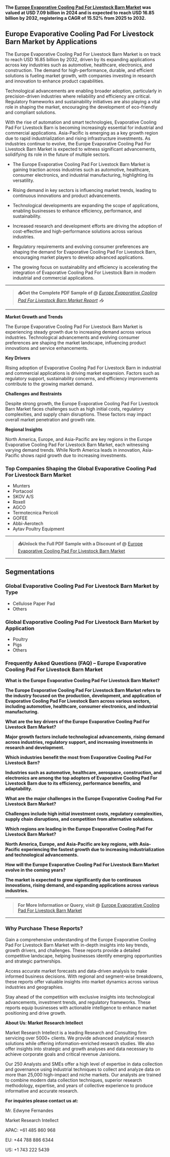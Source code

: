 <p><strong>The <a href="https://www.marketresearchintellect.com/download-sample/?rid=901215&amp;utm_source=Pulse-April-Europe&amp;utm_medium=852">Europe Evaporative Cooling Pad For Livestock Barn Market</a> was valued at USD 7.09 billion in 2024 and is expected to reach USD 16.85 billion by 2032, registering a CAGR of 15.52% from 2025 to 2032.</strong></p><h2>Europe Evaporative Cooling Pad For Livestock Barn Market by Applications&nbsp;</h2><p><p>The Europe Evaporative Cooling Pad For Livestock Barn Market is on track to reach USD 16.85 billion by 2032, driven by its expanding applications across key industries such as automotive, healthcare, electronics, and construction. The demand for high-performance, durable, and efficient solutions is fueling market growth, with companies investing in research and innovation to enhance product capabilities.</p><p>Technological advancements are enabling broader adoption, particularly in precision-driven industries where reliability and efficiency are critical. Regulatory frameworks and sustainability initiatives are also playing a vital role in shaping the market, encouraging the development of eco-friendly and compliant solutions.</p><p>With the rise of automation and smart technologies, Evaporative Cooling Pad For Livestock Barn is becoming increasingly essential for industrial and commercial applications. Asia-Pacific is emerging as a key growth region due to rapid industrialization and rising infrastructure investments. As industries continue to evolve, the Europe Evaporative Cooling Pad For Livestock Barn Market is expected to witness significant advancements, solidifying its role in the future of multiple sectors.</p></p><ul><li><p>The Europe Evaporative Cooling Pad For Livestock Barn Market is gaining traction across industries such as automotive, healthcare, consumer electronics, and industrial manufacturing, highlighting its versatility.</p></li><li><p>Rising demand in key sectors is influencing market trends, leading to continuous innovations and product advancements.</p></li><li><p>Technological developments are expanding the scope of applications, enabling businesses to enhance efficiency, performance, and sustainability.</p></li><li><p>Increased research and development efforts are driving the adoption of cost-effective and high-performance solutions across various industries.</p></li><li><p>Regulatory requirements and evolving consumer preferences are shaping the demand for Evaporative Cooling Pad For Livestock Barn, encouraging market players to develop advanced applications.</p></li><li><p>The growing focus on sustainability and efficiency is accelerating the integration of Evaporative Cooling Pad For Livestock Barn in modern industrial and commercial applications.</p></li></ul><hr /><blockquote><p><strong><span class="font-[700]">📥Get the Complete PDF Sample of @ </span></strong><em><span class="font-[700]"><a href="https://www.marketresearchintellect.com/download-sample/?rid=901215&amp;utm_source=Pulse-April-Europe&amp;utm_medium=852" target="_blank" data-tracking-control-name="article-ssr-frontend-pulse_little-text-block" data-tracking-will-navigate="" data-test-link="">Europe Evaporative Cooling Pad For Livestock Barn Market Report</a>&nbsp;📥</span></em></p></blockquote><hr /><p class="" data-start="77" data-end="360"><strong data-start="77" data-end="105">Market Growth and Trends</strong></p><p class="" data-start="77" data-end="360">The Europe Evaporative Cooling Pad For Livestock Barn Market is experiencing steady growth due to increasing demand across various industries. Technological advancements and evolving consumer preferences are shaping the market landscape, influencing product innovations and service enhancements.</p><p class="" data-start="362" data-end="606"><strong data-start="362" data-end="377">Key Drivers</strong></p><p class="" data-start="362" data-end="606">Rising adoption of Evaporative Cooling Pad For Livestock Barn in industrial and commercial applications is driving market expansion. Factors such as regulatory support, sustainability concerns, and efficiency improvements contribute to the growing market demand.</p><p class="" data-start="608" data-end="849"><strong data-start="608" data-end="637">Challenges and Restraints</strong></p><p class="" data-start="608" data-end="849">Despite strong growth, the Europe Evaporative Cooling Pad For Livestock Barn Market faces challenges such as high initial costs, regulatory complexities, and supply chain disruptions. These factors may impact overall market penetration and growth rate.</p><p class="" data-start="851" data-end="1095"><strong data-start="851" data-end="872">Regional Insights</strong></p><p class="" data-start="851" data-end="1095">North America, Europe, and Asia-Pacific are key regions in the Europe Evaporative Cooling Pad For Livestock Barn Market, each witnessing varying demand trends. While North America leads in innovation, Asia-Pacific shows rapid growth due to increasing investments.</p><p><h3>Top Companies Shaping the Global Evaporative Cooling Pad For Livestock Barn Market </h3><ul><li>Munters</li><li>Portacool</li><li>SKOV A/S</li><li>Roxell</li><li>AGCO</li><li>Termotecnica Pericoli</li><li>GOFEE</li><li>Abbi-Aerotech</li><li>Aytav Poultry Equipment</li></ul></p><hr /><blockquote><p><strong>📥Unlock the Full PDF Sample with a Discount of @</strong> <a href="https://www.marketresearchintellect.com/ask-for-discount/?rid=901215&amp;utm_source=Pulse-April-Europe&amp;utm_medium=852">Europe Evaporative Cooling Pad For Livestock Barn Market</a></p></blockquote><hr /><p><h2>Segmentations</h2><h3>Global Evaporative Cooling Pad For Livestock Barn Market by Type</h3><ul><li>Cellulose Paper Pad</li><li>Others</li></ul><h3>Global Evaporative Cooling Pad For Livestock Barn Market by Application</h3><ul><li>Poultry</li><li>Pigs</li><li>Others</li></ul></p><h3><strong>Frequently Asked Questions (FAQ) &ndash; Europe Evaporative Cooling Pad For Livestock Barn Market</strong></h3><p><strong>What is the Europe Evaporative Cooling Pad For Livestock Barn Market?</strong></p><p><strong>The Europe Evaporative Cooling Pad For Livestock Barn Market refers to the industry focused on the production, development, and application of Evaporative Cooling Pad For Livestock Barn across various sectors, including automotive, healthcare, consumer electronics, and industrial manufacturing.</strong></p><p><strong>What are the key drivers of the Europe Evaporative Cooling Pad For Livestock Barn Market?</strong></p><p><strong>Major growth factors include technological advancements, rising demand across industries, regulatory support, and increasing investments in research and development.</strong></p><p><strong>Which industries benefit the most from Evaporative Cooling Pad For Livestock Barn?</strong></p><p><strong>Industries such as automotive, healthcare, aerospace, construction, and electronics are among the top adopters of Evaporative Cooling Pad For Livestock Barn due to its efficiency, performance benefits, and adaptability.</strong></p><p><strong>What are the major challenges in the Europe Evaporative Cooling Pad For Livestock Barn Market?</strong></p><p><strong>Challenges include high initial investment costs, regulatory complexities, supply chain disruptions, and competition from alternative solutions.</strong></p><p><strong>Which regions are leading in the Europe Evaporative Cooling Pad For Livestock Barn Market?</strong></p><p><strong>North America, Europe, and Asia-Pacific are key regions, with Asia-Pacific experiencing the fastest growth due to increasing industrialization and technological advancements.</strong></p><p><strong>How will the Europe Evaporative Cooling Pad For Livestock Barn Market evolve in the coming years?</strong></p><p><strong>The market is expected to grow significantly due to continuous innovations, rising demand, and expanding applications across various industries.</strong></p><hr /><blockquote><p><span class="font-[700]"><strong>For More Information or Query, visit&nbsp;@</strong>&nbsp;</span><span class="font-[700]"><a href="https://www.marketresearchintellect.com/product/global-evaporative-cooling-pad-for-livestock-barn-market/?utm_source=Linkedin&utm_medium=852" target="_blank" data-tracking-control-name="article-ssr-frontend-pulse_little-text-block" data-tracking-will-navigate="" data-test-link="">Europe Evaporative Cooling Pad For Livestock Barn Market</a></span></p></blockquote><hr /><h3><strong data-start="0" data-end="31">Why Purchase These Reports?</strong></h3><p class="" data-start="35" data-end="297">Gain a comprehensive understanding of the Europe Evaporative Cooling Pad For Livestock Barn Market with in-depth insights into key trends, growth drivers, and challenges. These reports provide a detailed competitive landscape, helping businesses identify emerging opportunities and strategic partnerships.</p><p class="" data-start="299" data-end="540">Access accurate market forecasts and data-driven analysis to make informed business decisions. With regional and segment-wise breakdowns, these reports offer valuable insights into market dynamics across various industries and geographies.</p><p class="" data-start="542" data-end="784">Stay ahead of the competition with exclusive insights into technological advancements, investment trends, and regulatory frameworks. These reports equip businesses with actionable intelligence to enhance market positioning and drive growth.</p><p><strong><span class="font-[700]">About Us: Market Research Intellect</span></strong></p><p><span class="">Market Research Intellect is a leading Research and Consulting firm servicing over 5000+ clients. We provide advanced analytical research solutions while offering information-enriched research studies.&nbsp;</span>We also offer insights into strategic and growth analyses and data necessary to achieve corporate goals and critical revenue Janisions.</p><p><span class="">Our 250 Analysts and SMEs offer a high level of expertise in data collection and governance using industrial techniques to collect and analyze data on more than 25,000 high-impact and niche markets. Our analysts are trained to combine modern data collection techniques, superior research methodology, expertise, and years of collective experience to produce informative and accurate research.</span></p><p><strong>For inquiries please contact us at:</strong></p><p>Mr. Edwyne Fernandes</p><p>Market Research Intellect</p><p>APAC: +61 485 860 968</p><p>EU: +44 788 886 6344</p><p>US: +1 743 222 5439</p>